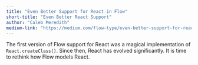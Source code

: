 ```yaml
---
title: "Even Better Support for React in Flow"
short-title: "Even Better React Support"
author: "Caleb Meredith"
medium-link: "https://medium.com/flow-type/even-better-support-for-react-in-flow-25b0a3485627"
---
```

The first version of Flow support for React was a magical implementation of
`React.createClass()`. Since then, React has evolved significantly. It is time
to rethink how Flow models React.
